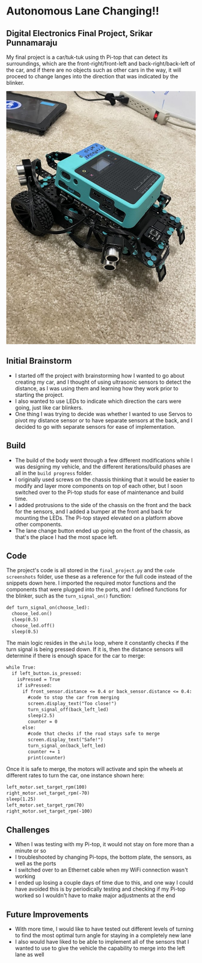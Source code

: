 # Autonomous Lane Changing‼️
Digital Electronics Final Project, Srikar Punnamaraju
---------------------------------
My final project is a car/tuk-tuk using th Pi-top that can detect its surroundings, which are the front-right/front-left and back-right/back-left of the car, and if there are no objects such as other cars in the way, it will proceed to change langes into the direction that was indicated by the blinker.

![final model](https://github.com/svpvip/Autonomous-Lane-Changing/blob/main/final_build.jpg)

Initial Brainstorm
---------------------------------
- I started off the project with brainstorming how I wanted to go about creating my car, and I thought of using ultrasonic sensors to detect the distance, as I was using them and learning how they work prior to starting the project.
- I also wanted to use LEDs to indicate which direction the cars were going, just like car blinkers.
- One thing I was trying to decide was whether I wanted to use Servos to pivot my distance sensor or to have separate sensors at the back, and I decided to go with separate sensors for ease of implementation.

Build
---------------------------------
- The build of the body went through a few different modifications while I was designing my vehicle, and the different iterations/build phases are all in the `build progress` folder.
- I originally used screws on the chassis thinking that it would be easier to modify and layer more components on top of each other, but I soon switched over to the Pi-top studs for ease of maintenance and build time.
- I added protrusions to the side of the chassis on the front and the back for the sensors, and I added a bumper at the front and back for mounting the LEDs. The Pi-top stayed elevated on a platform above other components.
- The lane change button ended up going on the front of the chassis, as that's the place I had the most space left.

Code
---------------------------------
The project's code is all stored in the `final_project.py` and the `code screenshots` folder, use these as a reference for the full code instead of the snippets down here. I imported the required motor functions and the components that were plugged into the ports, and I defined functions for the blinker, such as the `turn_signal_on()` function:
```
def turn_signal_on(choose_led):
  choose_led.on()
  sleep(0.5)
  choose_led.off()
  sleep(0.5)
```
The main logic resides in the `while` loop, where it constantly checks if the turn signal is being pressed down. If it is, then the distance sensors will determine if there is enough space for the car to merge:
```
while True:
  if left_button.is_pressed:
    isPressed = True
    if isPressed:
      if front_sensor.distance <= 0.4 or back_sensor.distance <= 0.4:
        #code to stop the car from merging
        screen.display_text("Too close!")
        turn_signal_off(back_left_led)
        sleep(2.5)
        counter = 0
      else:
        #code that checks if the road stays safe to merge
        screen.display_text("Safe!")
        turn_signal_on(back_left_led)
        counter += 1
        print(counter)
```
Once it is safe to merge, the motors will activate and spin the wheels at different rates to turn the car, one instance shown here:
```
left_motor.set_target_rpm(100)
right_motor.set_target_rpm(-70)
sleep(1.25)
left_motor.set_target_rpm(70)
right_motor.set_target_rpm(-100)
```
Challenges
---------------------------------
- When I was testing with my Pi-top, it would not stay on fore more than a minute or so
- I troubleshooted by changing Pi-tops, the bottom plate, the sensors, as well as the ports
- I switched over to an Ethernet cable when my WiFi connection wasn't working
- I ended up losing a couple days of time due to this, and one way I could have avoided this is by periodically testing and checking if my Pi-top worked so I wouldn't have to make major adjustments at the end

Future Improvements
---------------------------------
- With more time, I would like to have tested out different levels of turning to find the most optimal turn angle for staying in a completely new lane
- I also would have liked to be able to implement all of the sensors that I wanted to use to give the vehicle the capability to merge into the left lane as well
